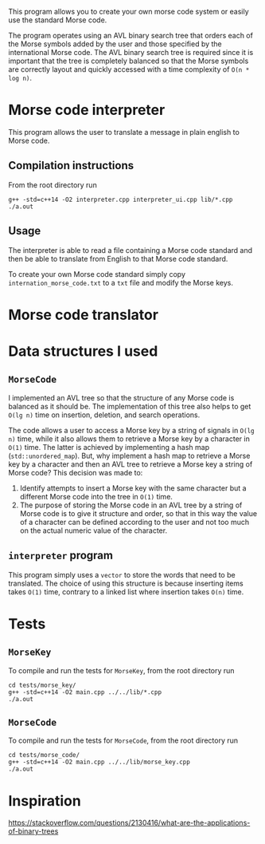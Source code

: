 This program allows you to create your own morse code system or easily use the
standard Morse code.

The program operates using an AVL binary search tree that orders each of the Morse
symbols added by the user and those specified by the international Morse code.
The AVL binary search tree is required since it is important that the tree is
completely balanced so that the Morse symbols are correctly layout and quickly
accessed with a time complexity of `O(n * log n)`.

# Morse code interpreter
This program allows the user to translate a message in plain english to Morse code.

## Compilation instructions
From the root directory run
```
g++ -std=c++14 -O2 interpreter.cpp interpreter_ui.cpp lib/*.cpp
./a.out
```

## Usage
The interpreter is able to read a file containing a Morse code standard and then be 
able to translate from English to that Morse code standard.

To create your own Morse code standard simply copy `internation_morse_code.txt` to
a `txt` file and modify the Morse keys.

# Morse code translator

# Data structures I used
## `MorseCode`
I implemented an AVL tree so that the structure of any Morse code is balanced as it
should be. The implementation of this tree also helps to get `O(lg n)` time on 
insertion, deletion, and search operations.

The code allows a user to access a Morse key by a string of signals in `O(lg n)` time, 
while it also allows them to retrieve a Morse key by a character in `O(1)` time. The 
latter is achieved by implementing a hash map (`std::unordered_map`). But, why 
implement a hash map to retrieve a Morse key by a character and then an AVL tree to
retrieve a Morse key a string of Morse code? This decision was made to:
1. Identify attempts to insert a Morse key with the same character but a different
   Morse code into the tree in `O(1)` time.
2. The purpose of storing the Morse code in an AVL tree by a string of Morse code is 
   to give it structure and order, so that in this way the value of a character can be
   defined according to the user and not too much on the actual numeric value of the 
   character.

## `interpreter` program
This program simply uses a `vector` to store the words that need to be translated. The
choice of using this structure is because inserting items takes `O(1)` time, contrary to
a linked list where insertion takes `O(n)` time.


# Tests
## `MorseKey`
To compile and run the tests for `MorseKey`, from the root directory run
```
cd tests/morse_key/
g++ -std=c++14 -O2 main.cpp ../../lib/*.cpp
./a.out
```

## `MorseCode`
To compile and run the tests for `MorseCode`, from the root directory run
```
cd tests/morse_code/
g++ -std=c++14 -O2 main.cpp ../../lib/morse_key.cpp
./a.out
```

# Inspiration
https://stackoverflow.com/questions/2130416/what-are-the-applications-of-binary-trees
